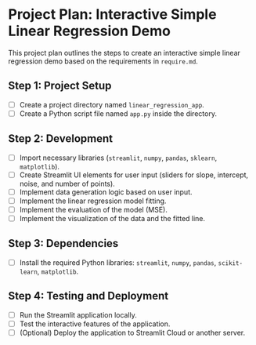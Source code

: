 # Project Plan: Interactive Simple Linear Regression Demo

This project plan outlines the steps to create an interactive simple linear regression demo based on the requirements in `require.md`.

## Step 1: Project Setup

- [ ] Create a project directory named `linear_regression_app`.
- [ ] Create a Python script file named `app.py` inside the directory.

## Step 2: Development

- [ ] Import necessary libraries (`streamlit`, `numpy`, `pandas`, `sklearn`, `matplotlib`).
- [ ] Create Streamlit UI elements for user input (sliders for slope, intercept, noise, and number of points).
- [ ] Implement data generation logic based on user input.
- [ ] Implement the linear regression model fitting.
- [ ] Implement the evaluation of the model (MSE).
- [ ] Implement the visualization of the data and the fitted line.

## Step 3: Dependencies

- [ ] Install the required Python libraries: `streamlit`, `numpy`, `pandas`, `scikit-learn`, `matplotlib`.

## Step 4: Testing and Deployment

- [ ] Run the Streamlit application locally.
- [ ] Test the interactive features of the application.
- [ ] (Optional) Deploy the application to Streamlit Cloud or another server.

